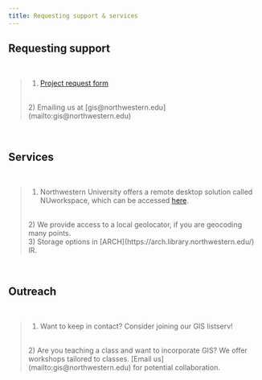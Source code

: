 ```yaml
---
title: Requesting support & services
---
```



## Requesting support

<br>

> 1) [Project request form](https://app.smartsheet.com/b/form/2f2ec327e6164f83b588b7bbe2e2b56f)
>  <br>
> 2) Emailing us at [gis@northwestern.edu](mailto:gis@northwestern.edu)

<br>

## Services

<br>

> 1) Northwestern University offers a remote desktop solution called NUworkspace, which can be accessed [here](https://nuworkspace.northwestern.edu/). 
> <br>
> 2) We provide access to a local geolocator, if you are geocoding many points. 
> <br>
> 3) Storage options in [ARCH](https://arch.library.northwestern.edu/) IR. 

<br>

## Outreach

<br>

> 1) Want to keep in contact? Consider joining our GIS listserv! 
> <br>
> 2) Are you teaching a class and want to incorporate GIS? We offer workshops tailored to classes. [Email us](mailto:gis@northwestern.edu) for potential collaboration.
